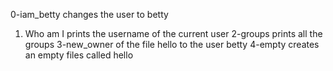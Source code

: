 0-iam_betty changes the user to betty
1. Who am I prints the username of the current user
2-groups prints all the groups
3-new_owner of the file hello to the user betty
4-empty creates an empty files called hello

